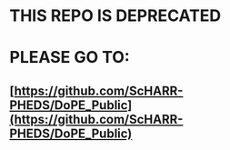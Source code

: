# THIS REPO IS DEPRECATED

# PLEASE GO TO:
## [https://github.com/ScHARR-PHEDS/DoPE_Public](https://github.com/ScHARR-PHEDS/DoPE_Public)
